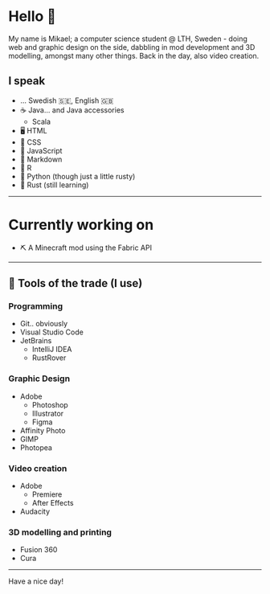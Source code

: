 # Hello 👋

My name is Mikael; a computer science student @ LTH, Sweden - doing web and graphic design on the side, dabbling in mod development and 3D modelling, amongst many other things. Back in the day, also video creation.

## I speak
- ... Swedish 🇸🇪, English 🇬🇧
- ☕ Java...  and Java accessories 
    - Scala
- 🖥️ HTML
- 👔 CSS
- 🤖 JavaScript
- 📃 Markdown
- 🟰 R
- 🐍 Python (though just a little rusty)
- 🦀 Rust (still learning)

---
# Currently working on
- ⛏️ A Minecraft mod using the Fabric API
---

## 🔨 Tools of the trade (I use)
### Programming
- Git.. obviously 
- Visual Studio Code
- JetBrains
  - IntelliJ IDEA
  - RustRover
### Graphic Design
- Adobe
  - Photoshop
  - Illustrator
  - Figma
- Affinity Photo
- GIMP
- Photopea
### Video creation
- Adobe
  - Premiere
  - After Effects
- Audacity
### 3D modelling and printing
- Fusion 360
- Cura
---
Have a nice day!
